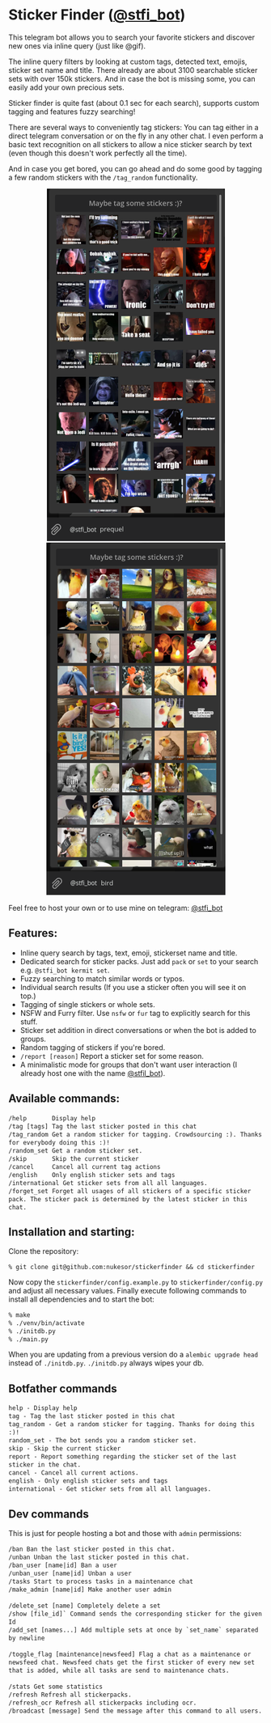 # Sticker Finder ([@stfi_bot](https://t.me/stfi_bot))

This telegram bot allows you to search your favorite stickers and discover new ones via inline query (just like @gif).

The inline query filters by looking at custom tags, detected text, emojis, sticker set name and title.
There already are about 3100 searchable sticker sets with over 150k stickers. And in case the bot is missing some, you can easily add your own precious sets.

Sticker finder is quite fast (about 0.1 sec for each search), supports custom tagging and features fuzzy searching!

There are several ways to conveniently tag stickers: You can tag either in a direct telegram conversation or on the fly in any other chat.
I even perform a basic text recognition on all stickers to allow a nice sticker search by text (even though this doesn't work perfectly all the time).

And in case you get bored, you can go ahead and do some good by tagging a few random stickers with the `/tag_random` functionality.

<p align="center">
    <img src="https://raw.githubusercontent.com/Nukesor/images/master/sticker_finder1.png">
    <img src="https://raw.githubusercontent.com/Nukesor/images/master/sticker_finder2.png">
</p>

Feel free to host your own or to use mine on telegram: [@stfi_bot](https://t.me/stfi_bot)

## Features:

- Inline query search by tags, text, emoji, stickerset name and title.
- Dedicated search for sticker packs. Just add `pack` or `set` to your search e.g. `@stfi_bot kermit set`.
- Fuzzy searching to match similar words or typos.
- Individual search results (If you use a sticker often you will see it on top.)
- Tagging of single stickers or whole sets.
- NSFW and Furry filter. Use `nsfw` or `fur` tag to explicitly search for this stuff.
- Sticker set addition in direct conversations or when the bot is added to groups.
- Random tagging of stickers if you're bored.
- `/report [reason]` Report a sticker set for some reason.
- A minimalistic mode for groups that don't want user interaction (I already host one with the name [@stfil_bot](https://t.me/stfil_bot)).


## Available commands:

    /help       Display help
    /tag [tags] Tag the last sticker posted in this chat
    /tag_random Get a random sticker for tagging. Crowdsourcing :). Thanks for everybody doing this :)!
    /random_set Get a random sticker set.
    /skip       Skip the current sticker
    /cancel     Cancel all current tag actions
    /english    Only english sticker sets and tags
    /international Get sticker sets from all all languages.
    /forget_set Forget all usages of all stickers of a specific sticker pack. The sticker pack is determined by the latest sticker in this chat.


## Installation and starting:

Clone the repository: 

    % git clone git@github.com:nukesor/stickerfinder && cd stickerfinder

Now copy the `stickerfinder/config.example.py` to `stickerfinder/config.py` and adjust all necessary values.
Finally execute following commands to install all dependencies and to start the bot:

    % make
    % ./venv/bin/activate
    % ./initdb.py
    % ./main.py


When you are updating from a previous version do a `alembic upgrade head` instead of `./initdb.py`. `./initdb.py` always wipes your db.

## Botfather commands

    help - Display help
    tag - Tag the last sticker posted in this chat
    tag_random - Get a random sticker for tagging. Thanks for doing this :)!
    random_set - The bot sends you a random sticker set.
    skip - Skip the current sticker
    report - Report something regarding the sticker set of the last sticker in the chat.
    cancel - Cancel all current actions.
    english - Only english sticker sets and tags
    international - Get sticker sets from all all languages.


## Dev commands
This is just for people hosting a bot and those with `admin` permissions:

    /ban Ban the last sticker posted in this chat.
    /unban Unban the last sticker posted in this chat.
    /ban_user [name|id] Ban a user
    /unban_user [name|id] Unban a user
    /tasks Start to process tasks in a maintenance chat
    /make_admin [name|id] Make another user admin

    /delete_set [name] Completely delete a set
    /show [file_id]` Command sends the corresponding sticker for the given Id
    /add_set [names...] Add multiple sets at once by `set_name` separated by newline

    /toggle_flag [maintenance|newsfeed] Flag a chat as a maintenance or newsfeed chat. Newsfeed chats get the first sticker of every new set that is added, while all tasks are send to maintenance chats.

    /stats Get some statistics
    /refresh Refresh all stickerpacks.
    /refresh_ocr Refresh all stickerpacks including ocr.
    /broadcast [message] Send the message after this command to all users.
